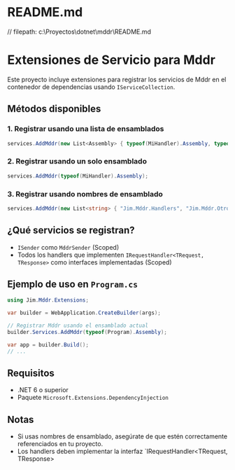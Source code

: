 # README.md
// filepath: c:\Proyectos\dotnet\mddr\README.md

# Extensiones de Servicio para Mddr

Este proyecto incluye extensiones para registrar los servicios de Mddr en el contenedor de dependencias usando `IServiceCollection`.

## Métodos disponibles

### 1. Registrar usando una lista de ensamblados

```csharp
services.AddMddr(new List<Assembly> { typeof(MiHandler).Assembly, typeof(OtroHandler).Assembly });
```

### 2. Registrar usando un solo ensamblado

```csharp
services.AddMddr(typeof(MiHandler).Assembly);
```

### 3. Registrar usando nombres de ensamblado

```csharp
services.AddMddr(new List<string> { "Jim.Mddr.Handlers", "Jim.Mddr.Otros" });
```

## ¿Qué servicios se registran?

- `ISender` como `MddrSender` (Scoped)
- Todos los handlers que implementen `IRequestHandler<TRequest, TResponse>` como interfaces implementadas (Scoped)

## Ejemplo de uso en `Program.cs`

```csharp
using Jim.Mddr.Extensions;

var builder = WebApplication.CreateBuilder(args);

// Registrar Mddr usando el ensamblado actual
builder.Services.AddMddr(typeof(Program).Assembly);

var app = builder.Build();
// ...
```

## Requisitos

- .NET 6 o superior
- Paquete `Microsoft.Extensions.DependencyInjection`

## Notas

- Si usas nombres de ensamblado, asegúrate de que estén correctamente referenciados en tu proyecto.
- Los handlers deben implementar la interfaz `IRequestHandler<TRequest, TResponse>